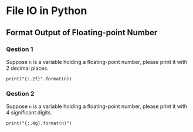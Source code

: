 # File IO in Python

## Format Output of Floating-point Number
### Qestion 1
Suppose `n` is a variable holding a floating-point number, please print it with 2 decimal places.
```
print("{:.2f}".format(n))
```
### Qestion 2
Suppose `n` is a variable holding a floating-point number, please print it with 4 significant digits.
```
print("{:.4g}.format(n)")
```